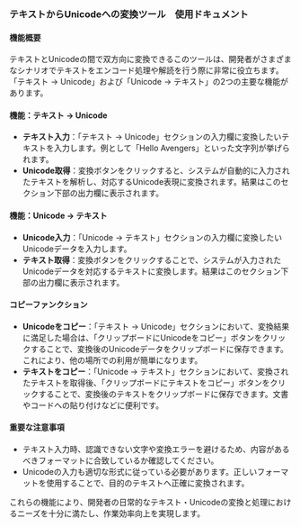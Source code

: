 ### テキストからUnicodeへの変換ツール　使用ドキュメント

#### 機能概要

テキストとUnicodeの間で双方向に変換できるこのツールは、開発者がさまざまなシナリオでテキストをエンコード処理や解読を行う際に非常に役立ちます。「テキスト → Unicode」および「Unicode → テキスト」の2つの主要な機能があります。

#### 機能：テキスト → Unicode

* **テキスト入力**：「テキスト → Unicode」セクションの入力欄に変換したいテキストを入力します。例として「Hello Avengers」といった文字列が挙げられます。
* **Unicode取得**：変換ボタンをクリックすると、システムが自動的に入力されたテキストを解析し、対応するUnicode表現に変換されます。結果はこのセクション下部の出力欄に表示されます。

#### 機能：Unicode → テキスト

* **Unicode入力**：「Unicode → テキスト」セクションの入力欄に変換したいUnicodeデータを入力します。
* **テキスト取得**：変換ボタンをクリックすることで、システムが入力されたUnicodeデータを対応するテキストに変換します。結果はこのセクション下部の出力欄に表示されます。

#### コピーファンクション

* **Unicodeをコピー**：「テキスト → Unicode」セクションにおいて、変換結果に満足した場合は、「クリップボードにUnicodeをコピー」ボタンをクリックすることで、変換後のUnicodeデータをクリップボードに保存できます。これにより、他の場所での利用が簡単になります。
* **テキストをコピー**：「Unicode → テキスト」セクションにおいて、変換されたテキストを取得後、「クリップボードにテキストをコピー」ボタンをクリックすることで、変換後のテキストをクリップボードに保存できます。文書やコードへの貼り付けなどに便利です。

#### 重要な注意事項

* テキスト入力時、認識できない文字や変換エラーを避けるため、内容があるべきフォーマットに合致しているか確認してください。
* Unicodeの入力も適切な形式に従っている必要があります。正しいフォーマットを使用することで、目的のテキストへ正確に変換されます。

これらの機能により、開発者の日常的なテキスト・Unicodeの変換と処理におけるニーズを十分に満たし、作業効率向上を実現します。